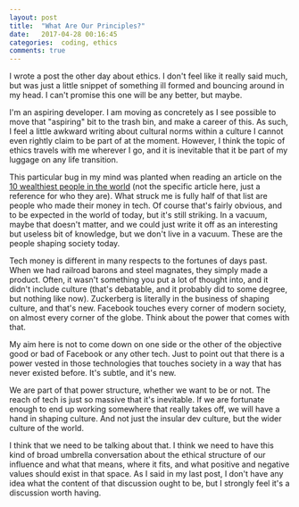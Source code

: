 ```yaml
---
layout: post
title:  "What Are Our Principles?"
date:   2017-04-28 00:16:45
categories:  coding, ethics
comments: true
---
```


I wrote a post the other day about ethics. I don't feel like it really said much, but was just a little snippet of something ill formed and bouncing around in my head. I can't promise this one will be any better, but maybe.

I'm an aspiring developer. I am moving as concretely as I see possible to move that "aspiring" bit to the trash bin, and make a career of this. As such, I feel a little awkward writing about cultural norms within a culture I cannot even rightly claim to be part of at the moment. However, I think the topic of ethics travels with me wherever I go, and it is inevitable that it be part of my luggage on any life transition.

This particular bug in my mind was planted when reading an article on the <a href='https://en.wikipedia.org/wiki/The_World%27s_Billionaires#2017'> 10 wealthiest people in the world</a> (not the specific article here, just a reference for who they are). What struck me is fully half of that list are people who made their money in tech. Of course that's fairly obvious, and to be expected in the world of today, but it's still striking. In a vacuum, maybe that doesn't matter, and we could just write it off as an interesting but useless bit of knowledge, but we don't live in a vacuum. These are the people shaping society today.

Tech money is different in many respects to the fortunes of days past. When we had railroad barons and steel magnates, they simply made a product. Often, it wasn't something you put a lot of thought into, and it didn't include culture (that's debatable, and it probably did to some degree, but nothing like now). Zuckerberg is literally in the business of shaping culture, and that's new. Facebook touches every corner of modern society, on almost every corner of the globe. Think about the power that comes with that.

My aim here is not to come down on one side or the other of the objective good or bad of Facebook or any other tech. Just to point out that there is a power vested in those technologies that touches society in a way that has never existed before. It's subtle, and it's new.

We are part of that power structure, whether we want to be or not. The reach of tech is just so massive that it's inevitable. If we are fortunate enough to end up working somewhere that really takes off, we will have a hand in shaping culture. And not just the insular dev culture, but the wider culture of the world.

I think that we need to be talking about that. I think we need to have this kind of broad umbrella conversation about the ethical structure of our influence and what that means, where it fits, and what positive and negative values should exist in that space. As I said in my last post, I don't have any idea what the content of that discussion ought to be, but I strongly feel it's a discussion worth having.
